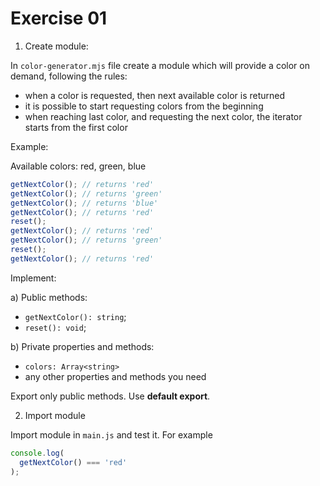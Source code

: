 # Exercise 01

1) Create module:

In `color-generator.mjs` file create a module which will provide a color on demand, following the rules:
  - when a color is requested, then next available color is returned
  - it is possible to start requesting colors from the beginning
  - when reaching last color, and requesting the next color, the iterator starts from the first color

Example:

Available colors: red, green, blue

```ts
getNextColor(); // returns 'red'
getNextColor(); // returns 'green'
getNextColor(); // returns 'blue'
getNextColor(); // returns 'red'
reset();
getNextColor(); // returns 'red'
getNextColor(); // returns 'green'
reset();
getNextColor(); // returns 'red'
```

Implement:

a) Public methods:
  - `getNextColor(): string`;
  - `reset(): void`;

b) Private properties and methods:
  - `colors: Array<string>`
  - any other properties and methods you need

Export only public methods. Use **default export**.

2) Import module

Import module in `main.js` and test it. For example

```ts
console.log(
  getNextColor() === 'red'
);
```
